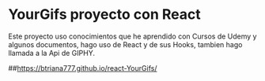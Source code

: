 # YourGifs proyecto con React

Este proyecto uso conocimientos que he aprendido con Cursos de Udemy y algunos documentos, hago uso de React y de sus Hooks, tambien hago llamada a la Api de GIPHY.

##https://btriana777.github.io/react-YourGifs/
